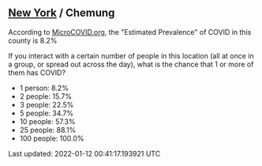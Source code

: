 
## [New York](/united-states/new-york) / Chemung

According to [MicroCOVID.org](http://microcovid.org),
the "Estimated Prevalence" of COVID in this county is 8.2%

If you interact with a certain number of people in this location
(all at once in a group, or spread out across the day), what is the chance that
1 or more of them has COVID?

- 1 person: 8.2%
- 2 people: 15.7%
- 3 people: 22.5%
- 5 people: 34.7%
- 10 people: 57.3%
- 25 people: 88.1%
- 100 people: 100.0%

Last updated: 2022-01-12 00:41:17.193921 UTC

